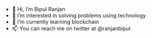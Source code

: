 - 👋 Hi, I’m Bipul Ranjan
- 👀 I’m interested in solving problems using technology
- 🌱 I’m currently learning blockchain
- 📫 You can reach me on twitter at @ranjanbipul

<!---
ranjanbipul/ranjanbipul is a ✨ special ✨ repository because its `README.md` (this file) appears on your GitHub profile.
You can click the Preview link to take a look at your changes.
--->
